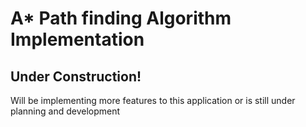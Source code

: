 # A* Path finding Algorithm Implementation

## Under Construction!
Will be implementing more features to this application or is still under planning and development
